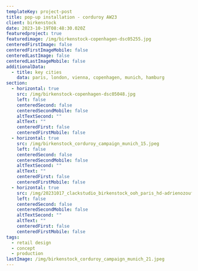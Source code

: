 ```yaml
---
templateKey: project-post
title: pop-up installation - corduroy AW23
client: birkenstock
date: 2023-10-19T08:48:30.020Z
featuredproject: true
featuredimage: /img/birkenstock-copenhagen-dsc05255.jpg
centeredFirstImage: false
centeredFirstImageMobile: false
centeredLastImage: false
centeredLastImageMobile: false
additionalData:
  - title: key cities
    data: paris, london, vienna, copenhagen, munich, hamburg
section:
  - horizontal: true
    src: /img/birkenstock-copenhagen-dsc05048.jpg
    left: false
    centeredSecond: false
    centeredSecondMobile: false
    altTextSecond: ""
    altText: ""
    centeredFirst: false
    centeredFirstMobile: false
  - horizontal: true
    src: /img/birkenstock_corduroy_campaign_munich_15.jpeg
    left: false
    centeredSecond: false
    centeredSecondMobile: false
    altTextSecond: ""
    altText: ""
    centeredFirst: false
    centeredFirstMobile: false
  - horizontal: true
    src: /img/20231017_clackstudio_birkenstock_ooh_paris_hd-adrienozouf-28.jpg
    left: false
    centeredSecond: false
    centeredSecondMobile: false
    altTextSecond: ""
    altText: ""
    centeredFirst: false
    centeredFirstMobile: false
tags:
  - retail design
  - concept
  - production
lastImage: /img/birkenstock_corduroy_campaign_munich_21.jpeg
---
```

